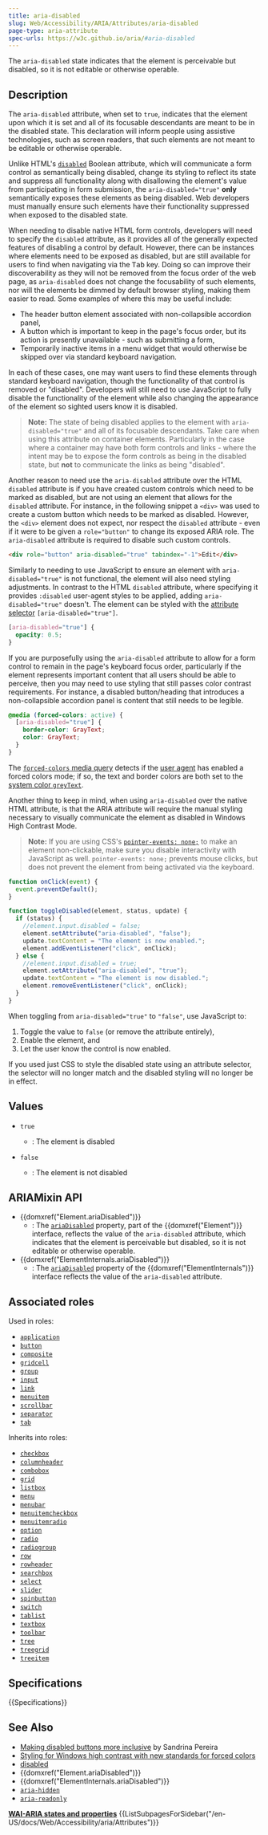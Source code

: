 ```yaml
---
title: aria-disabled
slug: Web/Accessibility/ARIA/Attributes/aria-disabled
page-type: aria-attribute
spec-urls: https://w3c.github.io/aria/#aria-disabled
---
```


The `aria-disabled` state indicates that the element is perceivable but disabled, so it is not editable or otherwise operable.

## Description

The `aria-disabled` attribute, when set to `true`, indicates that the element upon which it is set and all of its focusable descendants are meant to be in the disabled state. This declaration will inform people using assistive technologies, such as screen readers, that such elements are not meant to be editable or otherwise operable.

Unlike HTML's [`disabled`](/en-US/docs/Web/HTML/Element/input#disabled) Boolean attribute, which will communicate a form control as semantically being disabled, change its styling to reflect its state and suppress all functionality along with disallowing the element's value from participating in form submission, the `aria-disabled="true"` <strong>only</strong> semantically exposes these elements as being disabled. Web developers must manually ensure such elements have their functionality suppressed when exposed to the disabled state.

When needing to disable native HTML form controls, developers will need to specify the `disabled` attribute, as it provides all of the generally expected features of disabling a control by default. However, there can be instances where elements need to be exposed as disabled, but are still available for users to find when navigating via the <kbd>Tab</kbd> key. Doing so can improve their discoverability as they will not be removed from the focus order of the web page, as `aria-disabled` does not change the focusability of such elements, nor will the elements be dimmed by default browser styling, making them easier to read. Some examples of where this may be useful include:

- The header button element associated with non-collapsible accordion panel,
- A button which is important to keep in the page's focus order, but its action is presently unavailable - such as submitting a form,
- Temporarily inactive items in a menu widget that would otherwise be skipped over via standard keyboard navigation.

In each of these cases, one may want users to find these elements through standard keyboard navigation, though the functionality of that control is removed or "disabled". Developers will still need to use JavaScript to fully disable the functionality of the element while also changing the appearance of the element so sighted users know it is disabled.

> **Note:** The state of being disabled applies to the element with `aria-disabled="true"` and all of its focusable descendants. Take care when using this attribute on container elements. Particularly in the case where a container may have both form controls and links - where the intent may be to expose the form controls as being in the disabled state, but <strong>not</strong> to communicate the links as being "disabled".

Another reason to need use the `aria-disabled` attribute over the HTML `disabled` attribute is if you have created custom controls which need to be marked as disabled, but are not using an element that allows for the `disabled` attribute. For instance, in the following snippet a `<div>` was used to create a custom button which needs to be marked as disabled. However, the `<div>` element does not expect, nor respect the `disabled` attribute - even if it were to be given a `role="button"` to change its exposed ARIA role. The `aria-disabled` attribute is required to disable such custom controls.

```html
<div role="button" aria-disabled="true" tabindex="-1">Edit</div>
```

Similarly to needing to use JavaScript to ensure an element with `aria-disabled="true"` is not functional, the element will also need styling adjustments. In contrast to the HTML `disabled` attribute, where specifying it provides `:disabled` user-agent styles to be applied, adding `aria-disabled="true"` doesn't. The element can be styled with the [attribute selector](/en-US/docs/Web/CSS/Attribute_selectors) `[aria-disabled="true"]`.

```css
[aria-disabled="true"] {
  opacity: 0.5;
}
```

If you are purposefully using the `aria-disabled` attribute to allow for a form control to remain in the page's keyboard focus order, particularly if the element represents important content that all users should be able to perceive, then you may need to use styling that still passes color contrast requirements. For instance, a disabled button/heading that introduces a non-collapsible accordion panel is content that still needs to be legible.

```css
@media (forced-colors: active) {
  [aria-disabled="true"] {
    border-color: GrayText;
    color: GrayText;
  }
}
```

The [`forced-colors` media query](/en-US/docs/Web/CSS/@media/forced-colors) detects if the [user agent](/en-US/docs/Glossary/User_agent) has enabled a forced colors mode; if so, the text and border colors are both set to the [system color `greyText`](/en-US/docs/Web/CSS/color_value#system_colors).

Another thing to keep in mind, when using `aria-disabled` over the native HTML attribute, is that the ARIA attribute will require the manual styling necessary to visually communicate the element as disabled in Windows High Contrast Mode.

> **Note:** If you are using CSS's [`pointer-events: none;`](/en-US/docs/Web/CSS/pointer-events) to make an element non-clickable, make sure you disable interactivity with JavaScript as well. `pointer-events: none;` prevents mouse clicks, but does not prevent the element from being activated via the keyboard.

```js
function onClick(event) {
  event.preventDefault();
}

function toggleDisabled(element, status, update) {
  if (status) {
    //element.input.disabled = false;
    element.setAttribute("aria-disabled", "false");
    update.textContent = "The element is now enabled.";
    element.addEventListener("click", onClick);
  } else {
    //element.input.disabled = true;
    element.setAttribute("aria-disabled", "true");
    update.textContent = "The element is now disabled.";
    element.removeEventListener("click", onClick);
  }
}
```

When toggling from `aria-disabled="true"` to `"false"`, use JavaScript to:

1. Toggle the value to `false` (or remove the attribute entirely),
2. Enable the element, and
3. Let the user know the control is now enabled.

If you used just CSS to style the disabled state using an attribute selector, the selector will no longer match and the disabled styling will no longer be in effect.

## Values

- `true`

  - : The element is disabled

- `false`
  - : The element is not disabled

## ARIAMixin API

- {{domxref("Element.ariaDisabled")}}
  - : The [`ariaDisabled`](/en-US/docs/Web/API/Element/ariaDisabled) property, part of the {{domxref("Element")}} interface, reflects the value of the `aria-disabled` attribute, which indicates that the element is perceivable but disabled, so it is not editable or otherwise operable.
- {{domxref("ElementInternals.ariaDisabled")}}
  - : The [`ariaDisabled`](/en-US/docs/Web/API/ElementInternals/ariaDisabled) property of the {{domxref("ElementInternals")}} interface reflects the value of the `aria-disabled` attribute.

## Associated roles

Used in roles:

- [`application`](/en-US/docs/Web/Accessibility/ARIA/Roles/application_role)
- [`button`](/en-US/docs/Web/Accessibility/ARIA/Roles/button_role)
- [`composite`](/en-US/docs/Web/Accessibility/ARIA/Roles/composite_role)
- [`gridcell`](/en-US/docs/Web/Accessibility/ARIA/Roles/gridcell_role)
- [`group`](/en-US/docs/Web/Accessibility/ARIA/Roles/group_role)
- [`input`](/en-US/docs/Web/Accessibility/ARIA/Roles/input_role)
- [`link`](/en-US/docs/Web/Accessibility/ARIA/Roles/link_role)
- [`menuitem`](/en-US/docs/Web/Accessibility/ARIA/Roles/menuitem_role)
- [`scrollbar`](/en-US/docs/Web/Accessibility/ARIA/Roles/scrollbar_role)
- [`separator`](/en-US/docs/Web/Accessibility/ARIA/Roles/separator_role)
- [`tab`](/en-US/docs/Web/Accessibility/ARIA/Roles/tab_role)

Inherits into roles:

- [`checkbox`](/en-US/docs/Web/Accessibility/ARIA/Roles/checkbox_role)
- [`columnheader`](/en-US/docs/Web/Accessibility/ARIA/Roles/columnheader_role)
- [`combobox`](/en-US/docs/Web/Accessibility/ARIA/Roles/combobox_role)
- [`grid`](/en-US/docs/Web/Accessibility/ARIA/Roles/grid_role)
- [`listbox`](/en-US/docs/Web/Accessibility/ARIA/Roles/listbox_role)
- [`menu`](/en-US/docs/Web/Accessibility/ARIA/Roles/menu_role)
- [`menubar`](/en-US/docs/Web/Accessibility/ARIA/Roles/menubar_role)
- [`menuitemcheckbox`](/en-US/docs/Web/Accessibility/ARIA/Roles/menuitemcheckbox_role)
- [`menuitemradio`](/en-US/docs/Web/Accessibility/ARIA/Roles/menuitemradio_role)
- [`option`](/en-US/docs/Web/Accessibility/ARIA/Roles/option_role)
- [`radio`](/en-US/docs/Web/Accessibility/ARIA/Roles/radio_role)
- [`radiogroup`](/en-US/docs/web/accessibility/aria/roles/radiogroup_role)
- [`row`](/en-US/docs/Web/Accessibility/ARIA/Roles/row_role)
- [`rowheader`](/en-US/docs/Web/Accessibility/ARIA/Roles/rowheader_role)
- [`searchbox`](/en-US/docs/Web/Accessibility/ARIA/Roles/searchbox_role)
- [`select`](/en-US/docs/Web/Accessibility/ARIA/Roles/select_role)
- [`slider`](/en-US/docs/Web/Accessibility/ARIA/Roles/slider_role)
- [`spinbutton`](/en-US/docs/Web/Accessibility/ARIA/Roles/spinbutton_role)
- [`switch`](/en-US/docs/Web/Accessibility/ARIA/Roles/switch_role)
- [`tablist`](/en-US/docs/Web/Accessibility/ARIA/Roles/tablist_role)
- [`textbox`](/en-US/docs/Web/Accessibility/ARIA/Roles/textbox_role)
- [`toolbar`](/en-US/docs/Web/Accessibility/ARIA/Roles/toolbar_role)
- [`tree`](/en-US/docs/Web/Accessibility/ARIA/Roles/tree_role)
- [`treegrid`](/en-US/docs/Web/Accessibility/ARIA/Roles/treegrid_role)
- [`treeitem`](/en-US/docs/Web/Accessibility/ARIA/Roles/treeitem_role)

## Specifications

{{Specifications}}

## See Also

- [Making disabled buttons more inclusive](https://css-tricks.com/making-disabled-buttons-more-inclusive/) by Sandrina Pereira
- [Styling for Windows high contrast with new standards for forced colors](https://blogs.windows.com/msedgedev/2020/09/17/styling-for-windows-high-contrast-with-new-standards-for-forced-colors/)
- [disabled](/en-US/docs/Web/HTML/Attributes/disabled)
- {{domxref("Element.ariaDisabled")}}
- {{domxref("ElementInternals.ariaDisabled")}}
- [`aria-hidden`](/en-US/docs/Web/Accessibility/ARIA/Attributes/aria-hidden)
- [`aria-readonly`](/en-US/docs/Web/Accessibility/ARIA/Attributes/aria-readonly)

<section id="Quick_links">
<strong><a href="/en-US/docs/Web/Accessibility/ARIA/Attributes">WAI-ARIA states and properties</a></strong>
{{ListSubpagesForSidebar("/en-US/docs/Web/Accessibility/aria/Attributes")}}
</section>
